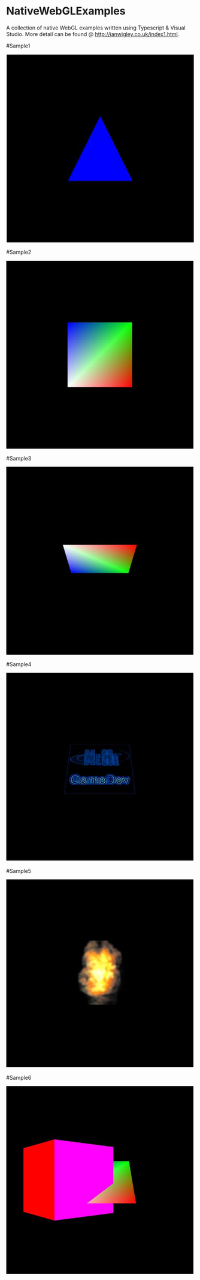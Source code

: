 # NativeWebGLExamples

A collection of native WebGL examples written using Typescript & Visual Studio.
More detail can be found @ http://ianwigley.co.uk/index1.html.

#Sample1

![](Tut01/sample1.jpg)

#Sample2

![](Tut02/sample2.jpg)

#Sample3

![](Tut03/sample3.jpg)

#Sample4

![](Tut04/sample4.jpg)

#Sample5

![](Tut05/sample5.jpg)

#Sample6

![](Tut06/sample6.jpg)
